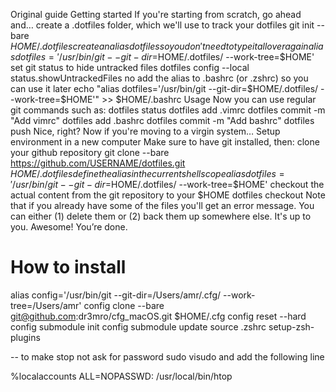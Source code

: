 Original guide
Getting started
If you're starting from scratch, go ahead and…
create a .dotfiles folder, which we'll use to track your dotfiles
git init --bare $HOME/.dotfiles
create an alias dotfilesso you don't need to type it all over again
alias dotfiles='/usr/bin/git --git-dir=$HOME/.dotfiles/ --work-tree=$HOME'
set git status to hide untracked files
dotfiles config --local status.showUntrackedFiles no
add the alias to .bashrc (or .zshrc) so you can use it later
echo "alias dotfiles='/usr/bin/git --git-dir=$HOME/.dotfiles/ --work-tree=$HOME'" >> $HOME/.bashrc
Usage
Now you can use regular git commands such as:
dotfiles status
dotfiles add .vimrc
dotfiles commit -m "Add vimrc"
dotfiles add .bashrc
dotfiles commit -m "Add bashrc"
dotfiles push
Nice, right? Now if you're moving to a virgin system…
Setup environment in a new computer
Make sure to have git installed, then:
clone your github repository
git clone --bare https://github.com/USERNAME/dotfiles.git $HOME/.dotfiles
define the alias in the current shell scope
alias dotfiles='/usr/bin/git --git-dir=$HOME/.dotfiles/ --work-tree=$HOME'
checkout the actual content from the git repository to your $HOME
dotfiles checkout
Note that if you already have some of the files you'll get an error message. You can either (1) delete them or (2) back them up somewhere else. It's up to you.
Awesome! You’re done.


# How to install 

alias config='/usr/bin/git --git-dir=/Users/amr/.cfg/ --work-tree=/Users/amr'
config clone  --bare git@github.com:dr3mro/cfg_macOS.git $HOME/.cfg
config reset --hard
config submodule init
config submodule update
source .zshrc
setup-zsh-plugins


-- to make stop not ask for password
sudo visudo and add the following line

%localaccounts ALL=NOPASSWD: /usr/local/bin/htop
